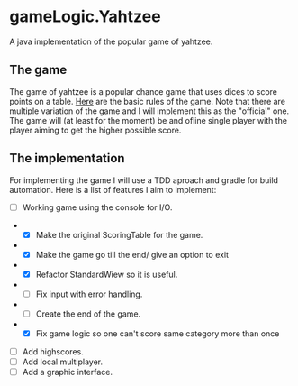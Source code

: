 # gameLogic.Yahtzee
A java implementation of the popular game of yahtzee.

## The game

The game of yahtzee is a popular chance game that uses dices to score points on a table.
[Here](https://en.wikipedia.org/wiki/gameLogic.Yahtzee) are the basic rules of the game. Note that there are multiple variation of the game and I will implement this as the "official" one.
The game will (at least for the moment) be and ofline single player with the player aiming to get the higher possible score.

## The implementation

For implementing the game I will use a TDD aproach and gradle for build automation.
Here is a list of features I aim to implement:

- [ ] Working game using the console for I/O.
- -[x] Make the original ScoringTable for the game.
- -[x] Make the game go till the end/ give an option to exit
- -[x] Refactor StandardWiew so it is useful.
- -[ ] Fix input with error handling.
- -[ ] Create the end of the game.
- -[x] Fix game logic so one can't score same category more than once
- [ ] Add highscores.
- [ ] Add local multiplayer.
- [ ] Add a graphic interface.
